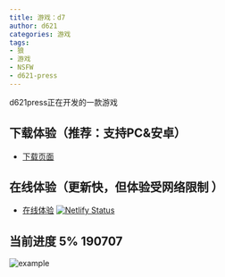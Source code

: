 ```yaml
---
title: 游戏：d7
author: d621
categories: 游戏
tags: 
- 狼
- 游戏
- NSFW
- d621-press
---
```


d621press正在开发的一款游戏

## 下载体验（推荐：支持**PC**&**安卓**）

- [下载页面](https://github.com/d621/game-d7/releases)

## 在线体验（更新快，但体验受网络限制 ）

- [在线体验](https://508d7.netlify.com/) [![Netlify Status](https://api.netlify.com/api/v1/badges/53b4c51e-0768-404d-a0d8-bddf4c62c47d/deploy-status)](https://app.netlify.com/sites/508d7/deploys)

## 当前进度 5% 190707

![example](https://d621.github.io/assets/images/d7.png)